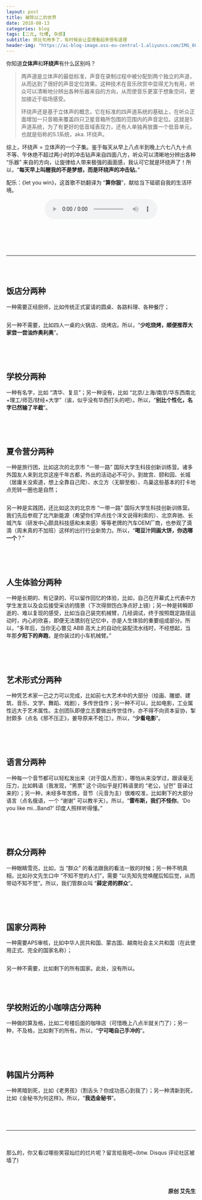 ```yaml
---
layout: post
title: 被除以二的世界
date: 2018-08-13
categories: blog
tags: [二元, 吐槽, 杂感]
subtitle: 排比句用多了，有时候会让歪理看起来很有道理
header-img: "https://ai-blog-image.oss-eu-central-1.aliyuncs.com/IMG_6053.jpg"
---
```


你知道**立体声**和**环绕声**有什么区别吗？

>两声道是立体声的最低标准，声音在录制过程中被分配到两个独立的声道，从而达到了很好的声音定位效果。这种技术在音乐欣赏中显得尤为有用，听众可以清晰地分辨出各种乐器来自的方向，从而使音乐更富于想象空间，更加接近于临场感受。
>
>环绕声还是基于立体声的概念，它在标准的四声道系统的基础上，在听众正面增加一只音箱来覆盖四只卫星音箱所包围的范围内的声音定位。这就是5声道系统，为了有更好的低音域表现力，还有人单独再放置一个低音单元，也就是俗称的5.1系统，aka. 环绕声。

综上，环绕声 = 立体声的一个子集。鉴于每天从早上八点半到晚上六七八九十点不等、午休绝不超过两小时的冲击钻声来自四面八方，听众可以清晰地分辨出各种 “乐器” 来自的方向，让旋律给人带来极强的画面感，我认可它就是环绕声了！所以，“**每天早上叫醒我的不是梦想，而是环绕声的冲击钻**。”

配乐：《let you win》，这首歌不妨翻译为 “**算你狠**”，献给当下砥砺自我的生活环境。

<div align="center">
<audio width="100%" height="100%" controls="controls" autoplay="autoplay">
  <source src="https://ai-blog-image.oss-eu-central-1.aliyuncs.com/Let%20You%20Win-Macy%20Gray.mp3" type="audio/mp3" />
</audio>
</div>

<br><br><br><br>

---

<br><br>

## 饭店分两种

一种需要正经厨师，比如传统正式宴请的圆桌、各路料理、各种餐厅；

<div align="center"><img src="https://ai-blog-image.oss-eu-central-1.aliyuncs.com/fancy%20restaurant.jpg" alt="" /></div>

另一种不需要，比如四人一桌的火锅店、烧烤店。所以，“**少吃烧烤，顺便推荐大家尝一尝油炸奥利奥**”。
<div align="center"><img src="https://ai-blog-image.oss-eu-central-1.aliyuncs.com/fried%20oreos.jpg" alt="" /></div>


<br><br>

## 学校分两种


一种有名字，比如 “清华、复旦”；另一种没有，比如 “北京/上海/南京/华东西南北+理工/师范/财经+大学”（诶，似乎没有华西打头的吧）。所以，“**别比个性化，名字已然输了半截**”。
<div align="center"><img src="https://ai-blog-image.oss-eu-central-1.aliyuncs.com/IMG_6945.PNG" alt="" /></div>



<br><br>

## 夏令营分两种


一种是旅行团，比如这次的北京市 “一带一路” 国际大学生科技创新训练营。诸多外国友人来到北京这座千年古都，外出的活动必不可少。到故宫、颐和园、长城（居庸关没索道，想上全靠自己爬）、水立方（无聊至极）、鸟巢这些基本的打卡地点兜转一圈也是自然；
<div align="center"><img src="https://ai-blog-image.oss-eu-central-1.aliyuncs.com/group%20photo%20under%20Great%20Wall.jpg" alt="" /></div>




另一种是实践团，还比如这次的北京市 “一带一路” 国际大学生科技创新训练营。我们先后参观了北汽新能源（希望你们早点找个洋文说得利索的）、北京奔驰、长城汽车（研发中心颇具科技感和未来感）等等老牌的汽车OEM厂商，也参观了滴滴（周末真的不加班）这样的出行行业新势力。所以，“**喝豆汁同画大饼，你选哪一个**？”
<div align="center"><img src="https://ai-blog-image.oss-eu-central-1.aliyuncs.com/GWM%20R%26D%20Center.JPG" alt="" /></div>




<br><br>

## 人生体验分两种


一种是长期的、有记录的、可以留作回忆的体验，比如，自己在开幕式上代表中方学生发言以及会后接受采访的情景（下次得捯饬白净点好上镜）；另一种是转瞬即逝的、难以复现的感受，比如当自己装完机械臂，几经调试，终于按照既定路径运动时，内心的欣喜，即便无法镌刻在记忆中，亦是人生体验的重要组成部分。所以，“多年后，当你无心瞥见 ABB 高大上的自动化装配流水线时，不经想起，当年那**夕阳下的奔跑**，是你装过的小车机械臂。”
<div align="center"><img src="https://ai-blog-image.oss-eu-central-1.aliyuncs.com/%E7%8E%8B%E5%A4%A7%E9%94%A4.png" alt="" /></div>

<br><br>

## 艺术形式分两种


一种凭艺术家一己之力可以完成，比如前七大艺术中的大部分（绘画、雕塑、建筑、音乐、文学、舞蹈、戏剧），多传世佳作；另一种不可以，比如电影，工业属性远大于艺术属性。主创团队即便立志要做出传世佳作，亦不得不向资本妥协，掣肘颇多（点名《邪不压正》，姜导原来不姓江）。所以，“**少看电影**”。
<div align="center"><img src="https://ai-blog-image.oss-eu-central-1.aliyuncs.com/%E5%A7%9C%E6%96%87.jpg" alt="" /></div>


<br><br>

## 语言分两种


一种每一个音节都可以轻松发出来（对于国人而言），哪怕从来没学过，跟读毫无压力，比如韩语（我发现，“男票” 这个词似乎是打韩语里的 “老公，남편” 音译过来的）；另一种，未经多年苦练，音节（元音为主）很难咬准，比如剩下的大部分语言（点名俄语，一个 “谢谢” 可以教半天）。所以，“**雷布斯，我们不怪你**。‘Do you like mi...Band?’ 印度人照样听得懂。”
<div align="center"><img src="https://ai-blog-image.oss-eu-central-1.aliyuncs.com/Lebs.jpg" alt="" /></div>




<br><br>

## 群众分两种


一种眼睛雪亮，比如，当 “群众” 的看法跟我的看法一致的时候；另一种不明真相，比如孙文先生口中 “不知不觉的人们”，需要 “以先知先觉唤醒后知后觉，从而带动不知不觉”。所以，我们管群众叫 “**薛定谔的群众**”。
<div align="center"><img src="https://ai-blog-image.oss-eu-central-1.aliyuncs.com/Schroedinger.jpg" alt="" /></div>




<br><br>

## 国家分两种


一种需要APS审核，比如中华人民共和国、蒙古国、越南社会主义共和国（在此使用正式、完全的国家名称）；
<div align="center"><img src="https://ai-blog-image.oss-eu-central-1.aliyuncs.com/flag%20of%20vietnam.png" alt="" /></div>


另一种不需要，比如剩下的所有国家。此处，没有所以。




<br><br>

## 学校附近的小咖啡店分两种


一种做的算及格，比如二号楼后面的咖啡店（可惜晚上八点半就关门了）；另一种，不及格，比如剩下的所有。所以，“**宁可喝自己手冲的**”。
<div align="center"><img src="https://ai-blog-image.oss-eu-central-1.aliyuncs.com/sucks.jpg" alt="" /></div>





<br><br>

## 韩国片分两种
一种黑暗到死，比如《老男孩》（割舌头？你成功恶心到我了）；另一种清新到死，比如《金秘书为何这样》。所以，“**我选金秘书**”。
<div align="center"><img src="https://ai-blog-image.oss-eu-central-1.aliyuncs.com/Secretary%20Kim.jpg" alt="" /></div>

<br><br>

---

<br><br>
那么的，你又看过哪些笑容灿烂的烂片呢？留言给我吧~(btw. Disqus 评论社区被墙了)


<br><br>
<div align="right"><b>原创 艾先生</b></div>
